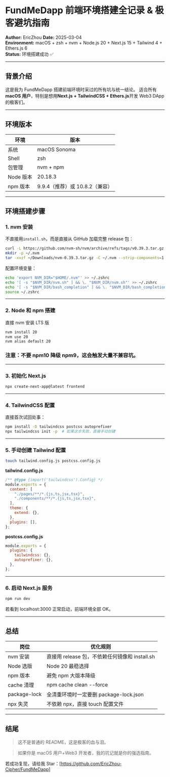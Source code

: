 # FundMeDapp 前端环境搭建全记录 & 极客避坑指南

**Author:** EricZhou
**Date:** 2025-03-04  
**Environment:** macOS + zsh + nvm + Node.js 20 + Next.js 15 + Tailwind 4 + Ethers.js 6  
**Status:** 环境搭建成功 ✅

---

## 背景介绍

这是我为 FundMeDapp 搭建前端环境时采过的所有坑与统一结论。
适合所有**macOS 用户**，特别是想用**Next.js + TailwindCSS + Ethers.js**开发 Web3 DApp 的极客们。

---

## 环境版本

| 环境      | 版本                           |
| --------- | ------------------------------ |
| 系统      | macOS Sonoma                   |
| Shell     | zsh                            |
| 包管理    | nvm + npm                      |
| Node 版本 | 20.18.3                        |
| npm 版本  | 9.9.4（推荐）或 10.8.2（兼容） |

---

## 环境搭建步骤

### 1. nvm 安装

不直接用`install.sh`，而是直接从 GitHub 加载完整 release 包：

```bash
curl -L https://github.com/nvm-sh/nvm/archive/refs/tags/v0.39.3.tar.gz -o ~/Downloads/nvm-0.39.3.tar.gz
mkdir -p ~/.nvm
tar -xvzf ~/Downloads/nvm-0.39.3.tar.gz -C ~/.nvm --strip-components=1
```

配置环境变量：

```bash
echo 'export NVM_DIR="$HOME/.nvm"' >> ~/.zshrc
echo '[ -s "$NVM_DIR/nvm.sh" ] && \. "$NVM_DIR/nvm.sh"' >> ~/.zshrc
echo '[ -s "$NVM_DIR/bash_completion" ] && \. "$NVM_DIR/bash_completion"' >> ~/.zshrc
source ~/.zshrc
```

---

### 2. Node 和 npm 搭建

直接 nvm 安装 LTS 版

```bash
nvm install 20
nvm use 20
nvm alias default 20
```

### 注意：不要 npm10 降级 npm9，这会触发大量不兼容坑。

---

### 3. 初始化 Next.js

```bash
npx create-next-app@latest frontend
```

---

### 4. TailwindCSS 配置

直接首次试回处事：

```bash
npm install -D tailwindcss postcss autoprefixer
npx tailwindcss init -p  # 如果这步失败，直接手动创建
```

---

### 5. 手动创建 Tailwind 配置

```bash
touch tailwind.config.js postcss.config.js
```

**tailwind.config.js**

```javascript
/** @type {import('tailwindcss').Config} */
module.exports = {
  content: [
    "./pages/**/*.{js,ts,jsx,tsx}",
    "./components/**/*.{js,ts,jsx,tsx}",
  ],
  theme: {
    extend: {},
  },
  plugins: [],
};
```

**postcss.config.js**

```javascript
module.exports = {
  plugins: {
    tailwindcss: {},
    autoprefixer: {},
  },
};
```

---

### 6. 启动 Next.js 服务

```bash
npm run dev
```

若看到 localhost:3000 正常启动，前端环境全部 OK。

---

## 总结

| 岗位         | 优化规则                                       |
| ------------ | ---------------------------------------------- |
| nvm 安装     | 直接用 release 包，不依赖任何镜像和 install.sh |
| Node 选版    | Node 20 最稳选择                               |
| npm 版本     | 避免 npm 大版本降级                            |
| cache 清理   | npm cache clean --force                        |
| package-lock | 全清重环境时一定要删 package-lock.json         |
| npx 失灵     | 不依赖 npx，直接 touch 配置文件                |

---

## 结尾

> 这不是普通的 README，这是极客的血与泪。

> 如果你是 macOS 用户+Web3 开发者，我的坑记就是你的强选指南。

若成功复现，请给我 Star：[https://github.com/EricZhou-Cipher/FundMeDapp]
